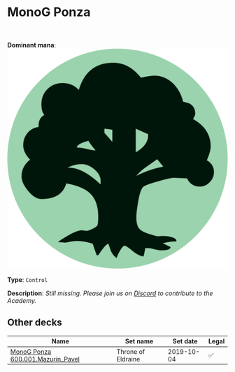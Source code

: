 <!-- This page is automatically generated by Myr: do not update it manually. Changes directly applied here will be lost. -->
# MonoG Ponza
<br/>


**Dominant mana**: <img src="../resources/images/mana/G.png" class="dominant-mana-icon"/>

**Type**: `Control`

**Description**: _Still missing. Please join us on [Discord](https://discord.gg/fYQbpjjkQ3) to contribute to the Academy._








## **Other decks**

| Name | Set name | Set date | Legal |
| -----| -------- | -------- | ----- |
| [MonoG Ponza 600.001.Mazurin_Pavel](https://www.mtggoldfish.com/deck/4673161) | Throne of Eldraine | 2019-10-04 | ✅ |





